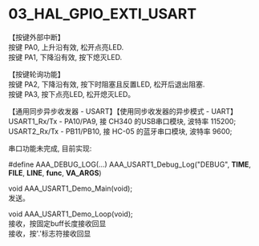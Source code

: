 # 03_HAL_GPIO_EXTI_USART


【按键外部中断】  
按键 PA0, 上升沿有效, 松开点亮LED.  
按键 PA1, 下降沿有效, 按下熄灭LED.  

【按键轮询功能】  
按键 PA2, 下降沿有效, 按下时阻塞且反置LED, 松开后退出阻塞.  
按键 PA3, 按下点亮LED, 松开熄灭LED。  

【通用同步异步收发器 - USART】【使用同步收发器的异步模式 - UART】
USART1_Rx/Tx - PA10/PA9, 接 CH340 的USB串口模块, 波特率 115200;  
USART2_Rx/Tx - PB11/PB10, 接 HC-05 的蓝牙串口模块, 波特率 9600;  

串口功能未完成, 目前实现:

#define AAA_DEBUG_LOG(...) AAA_USART1_Debug_Log("DEBUG", __TIME__, __FILE__, __LINE__, __func__, __VA_ARGS__)

void AAA_USART1_Demo_Main(void);  
发送。

void AAA_USART1_Demo_Loop(void);  
接收，按固定buff长度接收回显  
接收，按'.'标志符接收回显  
